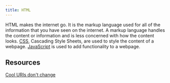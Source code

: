 ```yaml
---
title: HTML
---
```


HTML makes the internet go. It is the markup language used for all of the information that you have seen on the internet. A markup language handles the content or information and is less concerned with how the content looks. [CSS](css.md), Cascading Style Sheets, are used to style the content of a webpage. [JavaScript](javascript.md) is used to add functionality to a webpage.

## Resources

[Cool URIs don't change](https://www.w3.org/Provider/Style/URI)
